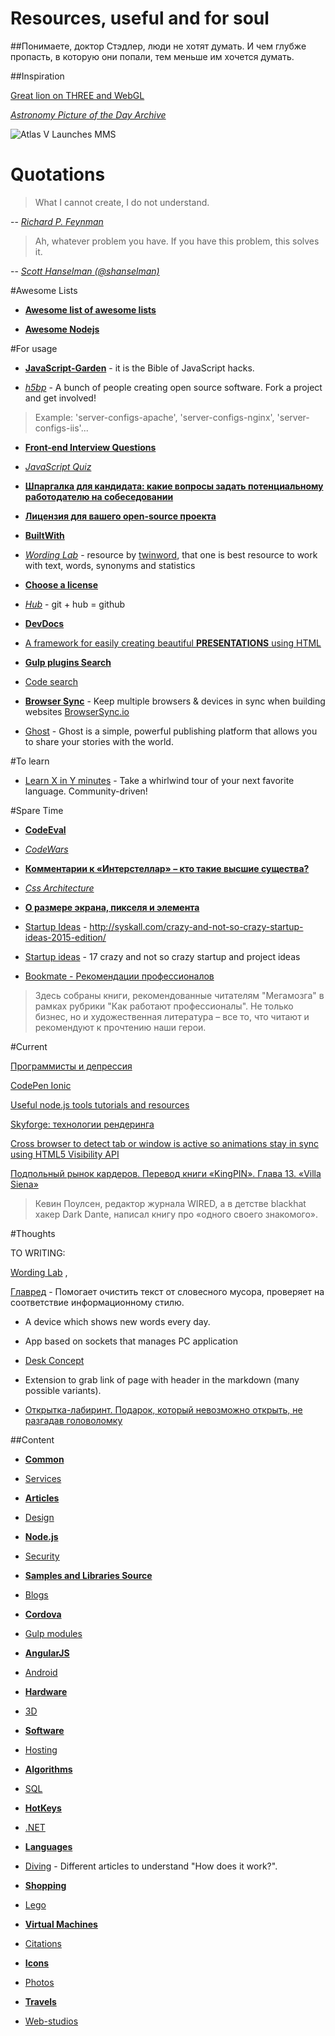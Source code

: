 # Resources, useful and for soul

##Понимаете, доктор Стэдлер, люди не хотят думать. И чем глубже пропасть, в которую они попали, тем меньше им хочется думать.

##Inspiration

[Great lion on THREE and WebGL](http://codepen.io/Yakudoo/pen/YXxmYR)

[*Astronomy Picture of the Day Archive*](http://apod.nasa.gov/apod/archivepix.html)

![Atlas V Launches MMS](http://apod.nasa.gov/apod/image/1503/MMSLaunch_cooper_1050.jpg)

# Quotations

   > What I cannot create, I do not understand.

   -- [*Richard P. Feynman*](http://en.wikipedia.org/wiki/Richard_Feynman)

   > Ah, whatever problem you have. If you have this problem, this solves it.

   -- [*Scott Hanselman (@shanselman)*](https://twitter.com/shanselman/status/461532471037677568)

#Awesome Lists

* [**Awesome list of awesome lists**](https://github.com/sindresorhus/awesome)

* [**Awesome Nodejs**](https://github.com/sindresorhus/awesome-nodejs)

#For usage

* [**JavaScript-Garden**](http://bonsaiden.github.io/JavaScript-Garden/ru/) - it is the Bible of JavaScript hacks.

* [*h5bp*](https://h5bp.github.io/) - A bunch of people creating open source software. Fork a project and get involved!
> Example: 'server-configs-apache', 'server-configs-nginx', 'server-configs-iis'...
   
* [**Front-end Interview Questions**](https://github.com/h5bp/Front-end-Developer-Interview-Questions)

* [*JavaScript Quiz*](http://javascript-puzzlers.herokuapp.com/)

* [**Шпаргалка для кандидата: какие вопросы задать потенциальному работодателю на собеседовании**](http://megamozg.ru/post/13704/)

* [**Лицензия для вашего open-source проекта**](http://habrahabr.ru/post/243091/)



* [**BuiltWith**](http://builtwith.com/)

* [*Wording Lab*](https://www.wordinglab.com/) -  resource by [twinword](https://www.twinword.com/), that one is best resource to work with text, words, synonyms and statistics

* [**Choose a license**](http://choosealicense.com/)

* [*Hub*](https://github.com/github/hub) - git + hub = github

* [**DevDocs**](http://devdocs.io/)

* [A framework for easily creating beautiful **PRESENTATIONS** using HTML](https://github.com/hakimel/reveal.js)

* [**Gulp plugins Search**](http://gulpjs.com/plugins/)

* [Code search](https://searchcode.com/)

* [**Browser Sync**](https://github.com/BrowserSync/browser-sync) - Keep multiple browsers & devices in sync when building websites [BrowserSync.io](http://browsersync.io)

* [Ghost](https://github.com/TryGhost/Ghost) - Ghost is a simple, powerful publishing platform that allows you to share your stories with the world.

#To learn

* [Learn X in Y minutes](http://learnxinyminutes.com/) - Take a whirlwind tour of your next favorite language. Community-driven!

#Spare Time

* [**CodeEval**](https://www.codeeval.com/)

* [*CodeWars*](http://www.codewars.com/dashboard)

* [**Комментарии к «Интерстеллар» – кто такие высшие существа?**](http://geektimes.ru/post/247728/)

* [*Css Architecture*](http://philipwalton.com/articles/css-architecture/)

* [**О размере экрана, пикселя и элемента**](http://habrahabr.ru/post/229359/)

* [Startup Ideas](http://syskall.com/crazy-and-not-so-crazy-startup-ideas-2015-edition/) - http://syskall.com/crazy-and-not-so-crazy-startup-ideas-2015-edition/

* [Startup ideas](http://syskall.com/some-crazy-and-not-so-crazy-startup-and-proje/) - 17 crazy and not so crazy startup and project ideas

* [Bookmate - Рекомендации профессионалов](https://bookmate.com/bookshelves/L4KWMWsR)
> Здесь собраны книги, рекомендованные читателям "Мегамозга" в рамках рубрики "Как работают профессионалы". Не только бизнес, но и художественная литература – все то, что читают и рекомендуют к прочтению наши герои.

#Current

[Программисты и депрессия](http://habrahabr.ru/post/260249/)

[CodePen Ionic](http://codepen.io/ionic/popular/3/)

[Useful node.js tools tutorials and resources](http://www.smashingmagazine.com/2011/09/16/useful-node-js-tools-tutorials-and-resources/)

[Skyforge: технологии рендеринга](http://habrahabr.ru/company/mailru/blog/248873/)

[Cross browser to detect tab or window is active so animations stay in sync using HTML5 Visibility API](http://greensock.com/forums/topic/9059-cross-browser-to-detect-tab-or-window-is-active-so-animations-stay-in-sync-using-html5-visibility-api/)

[Подпольный рынок кардеров. Перевод книги «KingPIN». Глава 13. «Villa Siena»](http://habrahabr.ru/post/266377/)
> Кевин Поулсен, редактор журнала WIRED, а в детстве blackhat хакер Dark Dante, написал книгу про «одного своего знакомого».

#Thoughts

TO WRITING: 

[Wording Lab](https://www.wordinglab.com/) ,

[Главред](http://glvrd.ru/) - Помогает очистить текст от словесного мусора, проверяет на соответствие информационному стилю.

- A device which shows new words every day.

- App based on sockets that manages PC application

- [Desk Concept](https://www.behance.net/gallery/11592197/Desk-concept)

- Extension to grab link of page with header in the markdown (many possible variants).

- [Открытка-лабиринт. Подарок, который невозможно открыть, не разгадав головоломку](http://geektimes.ru/post/260414/)

##Content

* [**Common**](https://github.com/VanDalkvist/resources/blob/master/common.md)

* [Services](https://github.com/VanDalkvist/resources/blob/master/services.md)

* [**Articles**](https://github.com/VanDalkvist/resources/blob/master/articles.md)

* [Design](https://github.com/VanDalkvist/resources/blob/master/design.md)

* [**Node.js**](https://github.com/VanDalkvist/resources/blob/master/node.js.md)

* [Security](https://github.com/VanDalkvist/resources/blob/master/security.md)

* [**Samples and Libraries Source**](https://github.com/VanDalkvist/resources/blob/master/samples.md)

* [Blogs](https://github.com/VanDalkvist/resources/blob/master/blogs.md)

* [**Cordova**](https://github.com/VanDalkvist/resources/blob/master/cordova.md)

* [Gulp modules](https://github.com/VanDalkvist/resources/blob/master/gulp.md)

* [**AngularJS**](https://github.com/VanDalkvist/resources/blob/master/angular.md)

* [Android](https://github.com/VanDalkvist/resources/blob/master/android.md)

* [**Hardware**](https://github.com/VanDalkvist/resources/blob/master/hardware.md)

* [3D](https://github.com/VanDalkvist/resources/blob/master/3D.md)

* [**Software**](https://github.com/VanDalkvist/resources/blob/master/software.md)

* [Hosting](https://github.com/VanDalkvist/resources/blob/master/hosting.md)

* [**Algorithms**](https://github.com/VanDalkvist/resources/blob/master/algorithms.md)

* [SQL](https://github.com/VanDalkvist/resources/blob/master/sql.md)

* [**HotKeys**](https://github.com/VanDalkvist/resources/blob/master/hotkeys.md)

* [.NET](https://github.com/VanDalkvist/resources/blob/master/.net.md)

* [**Languages**](https://github.com/VanDalkvist/resources/blob/master/languages.md)

* [Diving](https://github.com/VanDalkvist/resources/blob/master/diving.md) - Different articles to understand "How does it work?".

* [**Shopping**](https://github.com/VanDalkvist/resources/blob/master/shopping.md)

* [Lego](https://github.com/VanDalkvist/resources/blob/master/lego.md)

* [**Virtual Machines**](https://github.com/VanDalkvist/resources/blob/master/VMs.md)

* [Citations](https://github.com/VanDalkvist/resources/blob/master/citations.md)

* [**Icons**](https://github.com/VanDalkvist/resources/blob/master/icons.md)

* [Photos](https://github.com/VanDalkvist/resources/blob/master/photos.md)

* [**Travels**](https://github.com/VanDalkvist/resources/blob/master/travels.md)

* [Web-studios](https://github.com/VanDalkvist/resources/blob/master/web-studios.md)
